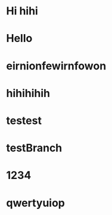 # Hi hihi

# Hello

# eirnionfewirnfowon  


# hihihihih

# testest

# testBranch

# 1234


# qwertyuiop